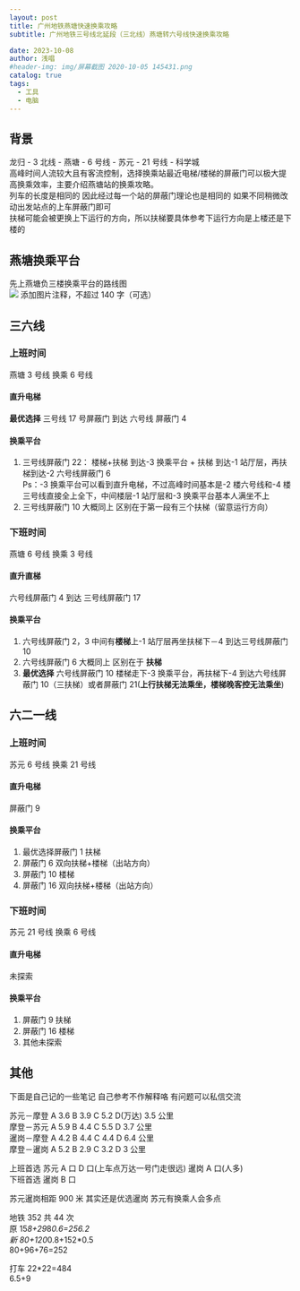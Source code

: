 ```yaml
---
layout: post
title: 广州地铁燕塘快速换乘攻略
subtitle: 广州地铁三号线北延段（三北线）燕塘转六号线快速换乘攻略

date: 2023-10-08
author: 浅唱
#header-img: img/屏幕截图 2020-10-05 145431.png
catalog: true
tags:
  - 工具
  - 电脑
---
```


## 背景

龙归 - 3 北线 - 燕塘 - 6 号线 - 苏元 - 21 号线 - 科学城  
高峰时间人流较大且有客流控制，选择换乘站最近电梯/楼梯的屏蔽门可以极大提高换乘效率，主要介绍燕塘站的换乘攻略。  
列车的长度是相同的 因此经过每一个站的屏蔽门理论也是相同的 如果不同稍微改动出发站点的上车屏蔽门即可  
扶梯可能会被更换上下运行的方向，所以扶梯要具体参考下运行方向是上楼还是下楼的

## 燕塘换乘平台

先上燕塘负三楼换乘平台的路线图  
 ![](/img/2023-10-08-12-53-39.png)
添加图片注释，不超过 140 字（可选）

## 三六线

### 上班时间

燕塘 3 号线 换乘 6 号线

#### 直升电梯

**最优选择** 三号线 17 号屏蔽门 到达 六号线 屏蔽门 4

#### 换乘平台

1. 三号线屏蔽门 22： 楼梯+扶梯 到达-3 换乘平台 + 扶梯 到达-1 站厅层，再扶梯到达-2 六号线屏蔽门 6  
   Ps：-3 换乘平台可以看到直升电梯，不过高峰时间基本是-2 楼六号线和-4 楼三号线直接全上全下，中间楼层-1 站厅层和-3 换乘平台基本人满坐不上
2. 三号线屏蔽门 10 大概同上 区别在于第一段有三个扶梯（留意运行方向）

### 下班时间

燕塘 6 号线 换乘 3 号线

#### 直升直梯

六号线屏蔽门 4 到达 三号线屏蔽门 17

#### 换乘平台

1. 六号线屏蔽门 2，3 中间有**楼梯**上-1 站厅层再坐扶梯下－4 到达三号线屏蔽门 10
2. 六号线屏蔽门 6 大概同上 区别在于 **扶梯**
3. **最优选择** 六号线屏蔽门 10 楼梯走下-3 换乘平台，再扶梯下-4 到达六号线屏蔽门 10（三扶梯）或者屏蔽门 21(**上行扶梯无法乘坐，楼梯晚客控无法乘坐**)

## 六二一线

### 上班时间

苏元 6 号线 换乘 21 号线

#### 直升电梯

屏蔽门 9

#### 换乘平台

1. 最优选择屏蔽门 1 扶梯
2. 屏蔽门 6 双向扶梯+楼梯（出站方向）
3. 屏蔽门 10 楼梯
4. 屏蔽门 16 双向扶梯+楼梯（出站方向）

### 下班时间

苏元 21 号线 换乘 6 号线

#### 直升电梯

未探索

#### 换乘平台

1. 屏蔽门 9 扶梯
2. 屏蔽门 16 楼梯
3. 其他未探索

## 其他

下面是自己记的一些笔记 自己参考不作解释咯 有问题可以私信交流

苏元－摩登 A 3.6 B 3.9 C 5.2 D(万达) 3.5 公里  
摩登－苏元 A 5.9 B 4.4 C 5.5 D 3.7 公里  
暹岗－摩登 A 4.2 B 4.4 C 4.4 D 6.4 公里  
摩登－暹岗 A 5.2 B 2.9 C 3.2 D 3 公里

上班首选 苏元 A 口 D 口(上车点万达一号门走很远) 暹岗 A 口(人多)  
下班首选 暹岗 B 口

苏元暹岗相距 900 米 其实还是优选暹岗 苏元有换乘人会多点

地铁 352 共 44 次  
原 15*8+29*8*0.6=256.2  
新 80+120*0.8+152\*0.5  
80+96+76=252

打车 22\*22=484  
6.5+9
